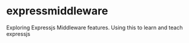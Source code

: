 # expressmiddleware
Exploring Expressjs Middleware features. Using this to learn and teach expressjs
